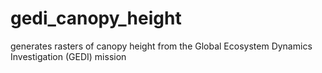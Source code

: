 # gedi_canopy_height
generates rasters of canopy height from the Global Ecosystem Dynamics Investigation (GEDI) mission

